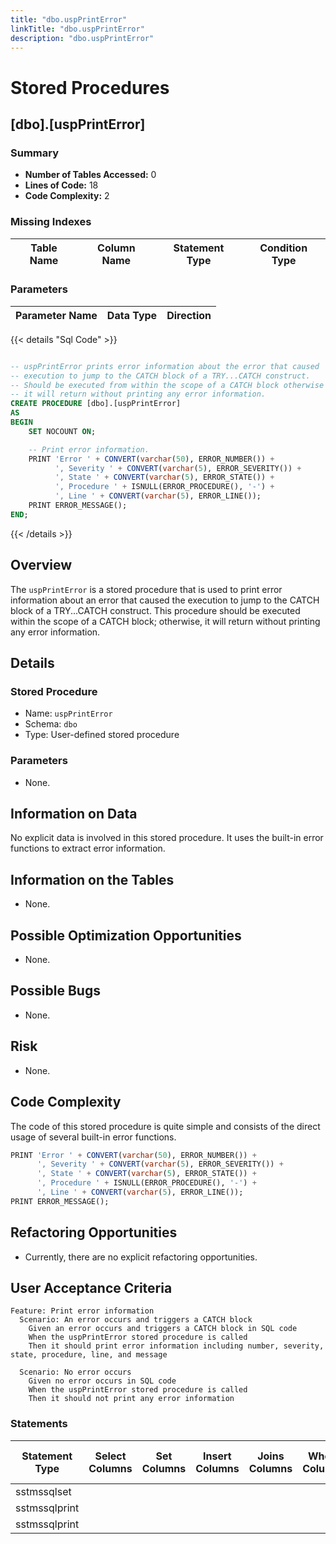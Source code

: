 ```yaml
---
title: "dbo.uspPrintError"
linkTitle: "dbo.uspPrintError"
description: "dbo.uspPrintError"
---
```


# Stored Procedures

## [dbo].[uspPrintError]
### Summary


- **Number of Tables Accessed:** 0
- **Lines of Code:** 18
- **Code Complexity:** 2
### Missing Indexes

| Table Name | Column Name | Statement Type | Condition Type |
|---|---|---|---|


### Parameters

| Parameter Name | Data Type | Direction |
|---|---|---|

{{< details "Sql Code" >}}
```sql

-- uspPrintError prints error information about the error that caused 
-- execution to jump to the CATCH block of a TRY...CATCH construct. 
-- Should be executed from within the scope of a CATCH block otherwise 
-- it will return without printing any error information.
CREATE PROCEDURE [dbo].[uspPrintError] 
AS
BEGIN
    SET NOCOUNT ON;

    -- Print error information. 
    PRINT 'Error ' + CONVERT(varchar(50), ERROR_NUMBER()) +
          ', Severity ' + CONVERT(varchar(5), ERROR_SEVERITY()) +
          ', State ' + CONVERT(varchar(5), ERROR_STATE()) + 
          ', Procedure ' + ISNULL(ERROR_PROCEDURE(), '-') + 
          ', Line ' + CONVERT(varchar(5), ERROR_LINE());
    PRINT ERROR_MESSAGE();
END;

```
{{< /details >}}
## Overview

The `uspPrintError` is a stored procedure that is used to print error information about an error that caused the execution to jump to the CATCH block of a TRY...CATCH construct. This procedure should be executed within the scope of a CATCH block; otherwise, it will return without printing any error information.

## Details

### Stored Procedure

- Name: `uspPrintError`
- Schema: `dbo`
- Type: User-defined stored procedure

### Parameters

- None.

## Information on Data

No explicit data is involved in this stored procedure. It uses the built-in error functions to extract error information.

## Information on the Tables

- None.

## Possible Optimization Opportunities

- None.

## Possible Bugs

- None.

## Risk

- None.

## Code Complexity

The code of this stored procedure is quite simple and consists of the direct usage of several built-in error functions.

```sql
PRINT 'Error ' + CONVERT(varchar(50), ERROR_NUMBER()) +
      ', Severity ' + CONVERT(varchar(5), ERROR_SEVERITY()) +
      ', State ' + CONVERT(varchar(5), ERROR_STATE()) + 
      ', Procedure ' + ISNULL(ERROR_PROCEDURE(), '-') + 
      ', Line ' + CONVERT(varchar(5), ERROR_LINE());
PRINT ERROR_MESSAGE();
```

## Refactoring Opportunities

- Currently, there are no explicit refactoring opportunities.

## User Acceptance Criteria

```gherkin
Feature: Print error information
  Scenario: An error occurs and triggers a CATCH block
    Given an error occurs and triggers a CATCH block in SQL code
    When the uspPrintError stored procedure is called
    Then it should print error information including number, severity, state, procedure, line, and message

  Scenario: No error occurs
    Given no error occurs in SQL code
    When the uspPrintError stored procedure is called
    Then it should not print any error information
```
### Statements

| Statement Type | Select Columns | Set Columns | Insert Columns | Joins Columns | Where Columns | Order By Columns | Group By Columns | Having Columns | Table Name |
|---|---|---|---|---|---|---|---|---|---|
| sstmssqlset |  |  |  |  |  |  |  |  |  |
| sstmssqlprint |  |  |  |  |  |  |  |  |  |
| sstmssqlprint |  |  |  |  |  |  |  |  |  |

